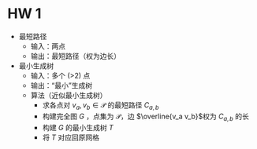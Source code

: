 # HW 1

- 最短路径
  - 输入：两点
  - 输出：最短路径（权为边长）
- 最小生成树
  - 输入：多个 (>2) 点
  - 输出：“最小”生成树
  - 算法（近似最小生成树）
    - 求各点对 $v_a,v_b\in \mathcal{P}$ 的最短路径 $C_{a,b}$ 
    - 构建完全图 $G$ ，点集为 $\mathcal{P}$，边 $\overline{v_a v_b}$权为 $C_{a,b}$ 的长
    - 构建 $G$ 的最小生成树 $T$ 
    - 将 $T$ 对应回原网格

